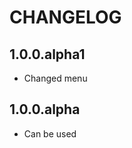 CHANGELOG
==============

1.0.0.alpha1
-----------------
  * Changed menu

1.0.0.alpha
-----------------
  * Can be used
